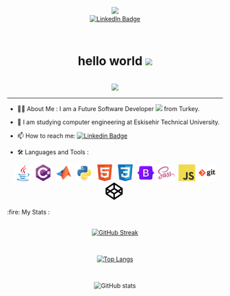 <!--
**ebrusarabgc/ebrusarabgc** is a ✨ _special_ ✨ repository because its `README.md` (this file) appears on your GitHub profile.

Here are some ideas to get you started:

- 🔭 I’m currently working on ...
- 🌱 I’m currently learning ...
- 👯 I’m looking to collaborate on ...
- 🤔 I’m looking for help with ...
- 💬 Ask me about ...
- 📫 How to reach me: ...
- 😄 Pronouns: ...
- ⚡ Fun fact: ...
-->

<div id="header" align="center">
  <img src="https://media.giphy.com/media/M9gbBd9nbDrOTu1Mqx/giphy.gif" width="100"/>
</div>
<div align="center">
  <div id="badges">
    <a href="https://www.linkedin.com/in/ebrusarabgc/" target="_blank">
      <img src="https://img.shields.io/badge/LinkedIn-blue?style=for-the-badge&logo=linkedin&logoColor=white" alt="LinkedIn Badge"/>
    </a>
  </div>
  <br>
  <img src="https://komarev.com/ghpvc/?username=ebrusarabg&style=flat-square&color=blue" alt=""/>
  <br>
  <h1>
    hello world
    <img src="https://media.giphy.com/media/hvRJCLFzcasrR4ia7z/giphy.gif" width="20px"/>
  </h1>
  <br>
  <img src="https://media.giphy.com/media/3oKIPnAiaMCws8nOsE/giphy.gif" width="300"/>
</div>
<hr>

- :woman_technologist: About Me : I am a Future Software Developer <img src="https://media.giphy.com/media/WUlplcMpOCEmTGBtBW/giphy.gif" width="30"> from Turkey.

- :telescope: I am studying computer engineering at Eskisehir Technical University.

- :mailbox: How to reach me:  [![Linkedin Badge](https://img.shields.io/badge/-ebrusarabgc-blue?style=flat&logo=Linkedin&logoColor=white)](https://www.linkedin.com/in/ebrusarabgc/)

- :hammer_and_wrench: Languages and Tools :
<div align="center">
  <img src="https://github.com/devicons/devicon/blob/master/icons/java/java-original.svg" title="Java" alt="Java" width="40" height="40"/>&nbsp;
  <img src="https://github.com/devicons/devicon/blob/master/icons/csharp/csharp-original.svg" title="CSharp" alt="csharp" width="40" height="40"/>&nbsp;
  <img src="https://github.com/devicons/devicon/blob/master/icons/matlab/matlab-original.svg" title="Matlab" alt="matlab" width="40" height="40"/>&nbsp;
  <img src="https://github.com/devicons/devicon/blob/master/icons/python/python-original.svg" title="Python" alt="Python" width="40" height="40"/>&nbsp;
  <img src="https://github.com/devicons/devicon/blob/master/icons/html5/html5-original.svg" title="HTML5" alt="HTML" width="40" height="40"/>&nbsp;
  <img src="https://github.com/devicons/devicon/blob/master/icons/css3/css3-original.svg"  title="CSS3" alt="CSS" width="40" height="40"/>&nbsp;
  <img src="https://github.com/devicons/devicon/blob/master/icons/bootstrap/bootstrap-original.svg" title="Bootstrap" alt="Bootstrap" width="40" height="40"/>&nbsp;
  <img src="https://github.com/devicons/devicon/blob/master/icons/sass/sass-original.svg" title="SASS" alt="sass" width="40" height="40"/>&nbsp;
  <img src="https://github.com/devicons/devicon/blob/master/icons/javascript/javascript-original.svg" title="JavaScript" alt="JavaScript" width="40" height="40"/>&nbsp;
  <img src="https://github.com/devicons/devicon/blob/master/icons/git/git-original-wordmark.svg" title="Git" **alt="Git" width="40" height="40"/>
  <img src="https://github.com/devicons/devicon/blob/master/icons/codepen/codepen-plain.svg" title="codepen" alt="Codepen" width="40" height="40"/>&nbsp;
</div>
<br>
:fire: My Stats :
<div align="center">
  <br>

  [![GitHub Streak](http://github-readme-streak-stats.herokuapp.com?user=ebrusarabgc&theme=radical)](https://git.io/streak-stats)

  <br>

  [![Top Langs](https://github-readme-stats.vercel.app/api/top-langs/?username=ebrusarabgc&theme=radical)](https://github.com/anuraghazra/github-readme-stats)

  <br>
  
  ![GitHub stats](https://github-readme-stats.vercel.app/api?username=ebrusarabgc&show_icons=true&theme=radical)
  <br>
</div>
